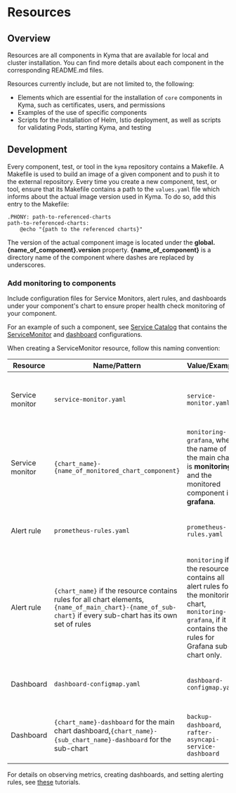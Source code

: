 # Resources                                                                                  

## Overview

Resources are all components in Kyma that are available for local and cluster installation. You can find more details about each component in the corresponding README.md files.

Resources currently include, but are not limited to, the following:

- Elements which are essential for the installation of `core` components in Kyma, such as certificates, users, and permissions
- Examples of the use of specific components
- Scripts for the installation of Helm, Istio deployment, as well as scripts for validating Pods, starting Kyma, and testing

## Development

Every component, test, or tool in the `kyma` repository contains a Makefile. A Makefile is used to build an image of a given component and to push it to the external repository. Every time you create a new component, test, or tool, ensure that its Makefile contains a path to the `values.yaml` file which informs about the actual image version used in Kyma.
To do so, add this entry to the Makefile:

```
.PHONY: path-to-referenced-charts
path-to-referenced-charts:
    @echo "{path to the referenced charts}"
```

The version of the actual component image is located under the **global.{name_of_component}.version** property.
**{name_of_component}** is a directory name of the component where dashes are replaced by underscores.

### Add monitoring to components

Include configuration files for Service Monitors, alert rules, and dashboards under your component's chart to ensure proper health check monitoring of your component.

For an example of such a component, see [Service Catalog](https://github.com/kyma-project/kyma/blob/main/resources/service-catalog/charts/catalog/templates) that contains the [ServiceMonitor](https://github.com/kyma-project/kyma/blob/main/resources/service-catalog/charts/catalog/templates/controller-manager-service-monitor.yaml) and [dashboard](https://github.com/kyma-project/kyma/blob/main/resources/service-catalog/charts/catalog/templates/dashboard-configmap.yaml) configurations.


When creating a ServiceMonitor resource, follow this naming convention:

| Resource | Name/Pattern | Value/Example | Description |
|-----------|-------------|---------------| --------|
| Service monitor| `service-monitor.yaml` | `service-monitor.yaml`  | Name of the file which contains the service monitor's specification.|
| Service monitor|  `{chart_name}-{name_of_monitored_chart_component}` | `monitoring-grafana`, where the name of the main chart is **monitoring**, and the monitored component is **grafana**.| Name of the resource in the **metadata** section of the file. |
| Alert rule| `prometheus-rules.yaml` | `prometheus-rules.yaml` | Name of the file which contains the alert rule's specification.|
| Alert rule | `{chart_name}` if the resource contains rules for all chart elements, `{name_of_main_chart}-{name_of_sub-chart}` if every sub-chart has its own set of rules  | `monitoring` if the resource contains all alert rules for the monitoring chart, `monitoring-grafana`, if it contains the rules for Grafana sub-chart only. | Name of the resource in the **metadata** section of the file.|
| Dashboard |`dashboard-configmap.yaml`|`dashboard-configmap.yaml`|Name of the file which contains the dashboard's specification.|
| Dashboard| `{chart_name}-dashboard` for the main chart dashboard,`{chart_name}-{sub_chart_name}-dashboard` for the sub-chart | `backup-dashboard`, `rafter-asyncapi-service-dashboard` |  Name of the resource in the **metadata** section of the file.|

For details on observing metrics, creating dashboards, and setting alerting rules, see [these](https://kyma-project.io/docs/components/monitoring/#tutorials-tutorials) tutorials.

